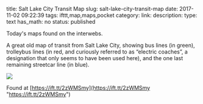 title: Salt Lake City Transit Map
slug: salt-lake-city-transit-map
date: 2017-11-02 09:22:39
tags: ifttt,map,maps,pocket
category: 
link: 
description: 
type: text
has_math: no
status: published

Today's maps found on the interwebs.

A great old map of transit from Salt Lake City, showing bus lines (in green), trolleybus lines (in red, and curiously referred to as “electric coaches”, a designation that only seems to have been used here), and the one last remaining streetcar line (in blue).  

![](https://i0.wp.com/transitmap.net/wp-content/uploads/2017/10/tumblr_oyi13qRG7w1r54c4oo1_1280-693x1024.jpg?ssl=1)  


Found at [https://ift.tt/2zWMSmy](https://ift.tt/2zWMSmy "https://ift.tt/2zWMSmy")



